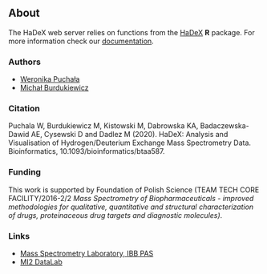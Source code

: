 ## About  

The HaDeX web server relies on functions from the [HaDeX](https://github.com/michbur/HaDeX) **R** package. For more information check our [documentation](https://hadexversum.github.io/HaDeX/). 

### Authors  

* [Weronika Puchała](https://github.com/werpuc)
* [Michał Burdukiewicz](https://www.researchgate.net/profile/Michal_Burdukiewicz)

### Citation

Puchala W, Burdukiewicz M, Kistowski M, Dabrowska KA, Badaczewska-Dawid AE, Cysewski D and Dadlez M (2020). HaDeX: Analysis and Visualisation of Hydrogen/Deuterium Exchange Mass Spectrometry Data. Bioinformatics, 10.1093/bioinformatics/btaa587.

### Funding  

This work is supported by Foundation of Polish Science (TEAM TECH CORE FACILITY/2016-2/2 *Mass Spectrometry of Biopharmaceuticals - improved methodologies for qualitative, quantitative and structural characterization of drugs, proteinaceous drug targets and diagnostic molecules)*.

### Links

- [Mass Spectrometry Laboratory, IBB PAS](http://mslab-ibb.pl/en/)
- [MI2 DataLab](https://mi2-warsaw.github.io/)
